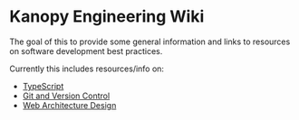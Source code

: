 # Kanopy Engineering Wiki

The goal of this to provide some general information and links to resources on software development best practices.

Currently this includes resources/info on:

- [TypeScript](/TypescriptTypes.md)
- [Git and Version Control](/GithubVersionControl.md)
- [Web Architecture Design](/WebArchitectureDesign.md)
